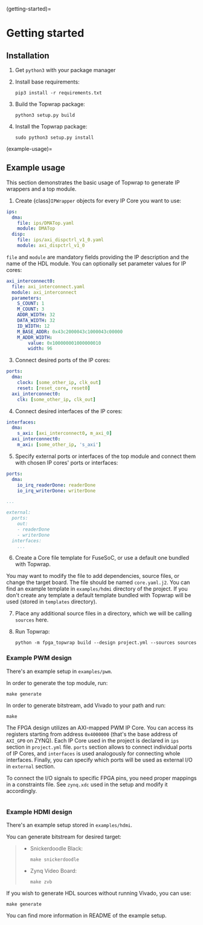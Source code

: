 (getting-started)=

# Getting started

## Installation

1. Get `python3` with your package manager

2. Install base requirements:

   ```
   pip3 install -r requirements.txt
   ```

3. Build the Topwrap package:

   ```
   python3 setup.py build
   ```

4. Install the Topwrap package:

   ```
   sudo python3 setup.py install
   ```

(example-usage)=

## Example usage

This section demonstrates the basic usage of Topwrap to generate IP wrappers and a top module.

1. Create {class}`IPWrapper` objects for every IP Core you want to use:

```yaml
ips:
  dma:
    file: ips/DMATop.yaml
    module: DMATop
  disp:
    file: ips/axi_dispctrl_v1_0.yaml
    module: axi_dispctrl_v1_0
```

`file` and `module` are mandatory fields providing the IP description and the name of the HDL module.
You can optionally set parameter values for IP cores:

```yaml
axi_interconnect0:
  file: axi_interconnect.yaml
  module: axi_interconnect
  parameters:
    S_COUNT: 1
    M_COUNT: 3
    ADDR_WIDTH: 32
    DATA_WIDTH: 32
    ID_WIDTH: 12
    M_BASE_ADDR: 0x43c2000043c1000043c00000
    M_ADDR_WIDTH:
        value: 0x100000001000000010
        width: 96
```

3. Connect desired ports of the IP cores:

```yaml
ports:
  dma:
    clock: [some_other_ip, clk_out]
    reset: [reset_core, reset0]
  axi_interconnect0:
    clk: [some_other_ip, clk_out]
```

4. Connect desired interfaces of the IP cores:

```yaml
interfaces:
  dma:
    s_axi: [axi_interconnect0, m_axi_0]
  axi_interconnect0:
    m_axi: [some_other_ip, 's_axi']
```

5. Specify external ports or interfaces of the top module and connect them with chosen IP cores' ports or interfaces:

```yaml
ports:
  dma:
    io_irq_readerDone: readerDone
    io_irq_writerDone: writerDone

...

external:
  ports:
    out:
    - readerDone
    - writerDone
  interfaces:
    ...
```

6. Create a Core file template for FuseSoC, or use a default one bundled with Topwrap.

You may want to modify the file to add dependencies, source files, or change the target board.
The file should be named `core.yaml.j2`. You can find an example template in `examples/hdmi` directory of the project.
If you don't create any template a default template bundled with Topwrap will be used (stored in `templates` directory).

7. Place any additional source files in a directory, which we will be calling `sources` here.

8. Run Topwrap:

   ```
   python -m fpga_topwrap build --design project.yml --sources sources
   ```

### Example PWM design

There's an example setup in `examples/pwm`.

In order to generate the top module, run:

```
make generate
```

In order to generate bitstream, add Vivado to your path and run:

```
make
```

The FPGA design utilizes an AXI-mapped PWM IP Core.
You can access its registers starting from address `0x4000000` (that's the base address of `AXI_GP0` on ZYNQ).
Each IP Core used in the project is declared in `ips` section in `project.yml` file.
`ports` section allows to connect individual ports of IP Cores, and `interfaces` is used analogously for connecting whole interfaces.
Finally, you can specify which ports will be used as external I/O in `external` section.

To connect the I/O signals to specific FPGA pins, you need proper mappings in a constraints file. See `zynq.xdc` used in the setup and modify it accordingly.

```{image} img/pwm.png
```

### Example HDMI design

There's an example setup stored in `examples/hdmi`.

You can generate bitstream for desired target:

> - Snickerdoodle Black:
>
>   ```
>   make snickerdoodle
>   ```
>
> - Zynq Video Board:
>
>   ```
>   make zvb
>   ```

If you wish to generate HDL sources without running Vivado, you can use:

```
make generate
```

You can find more information in README of the example setup.
